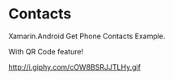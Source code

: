 # Contacts
Xamarin.Android Get Phone Contacts Example.

With QR Code feature!

http://i.giphy.com/cOW8BSRJJTLHy.gif



